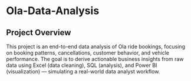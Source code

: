 # Ola-Data-Analysis

## Project Overview


This project is an end-to-end data analysis of Ola ride bookings, focusing on booking patterns, cancellations, customer behavior, and vehicle performance. The goal is to derive actionable business insights from raw data using Excel (data cleaning), SQL (analysis), and Power BI (visualization) — simulating a real-world data analyst workflow.
